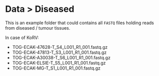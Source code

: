 # Data > Diseased #

This is an example folder that could contains all `FASTQ` files holding reads
from diseased / tumour tissues.

In case of KoRV:

* TOG-ECAK-47628-T_S4_L001_R1_001.fastq.gz
* TOG-ECAK-47813-T_S3_L001_R1_001.fastq.gz
* TOG-ECAK-A30038-T_S6_L001_R1_001.fastq.gz
* TOG-ECAK-ELSIE-T_S5_L001_R1_001.fastq.gz
* TOG-ECAK-MG-T_S1_L001_R1_001.fastq.gz
